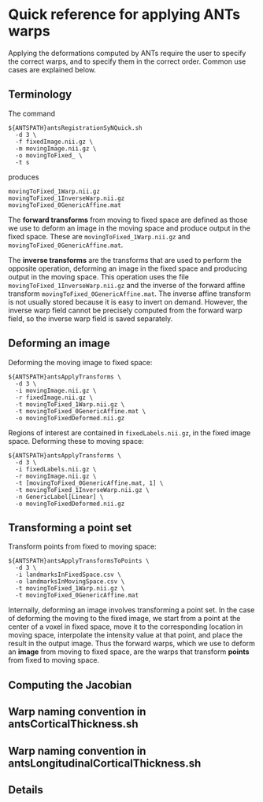 # Quick reference for applying ANTs warps

Applying the deformations computed by ANTs require the user to specify the correct warps, and to specify them in the correct order. Common use cases are explained below.

## Terminology

The command

```
${ANTSPATH}antsRegistrationSyNQuick.sh 
  -d 3 \
  -f fixedImage.nii.gz \
  -m movingImage.nii.gz \
  -o movingToFixed_ \
  -t s 
```

produces 

```
movingToFixed_1Warp.nii.gz
movingToFixed_1InverseWarp.nii.gz
movingToFixed_0GenericAffine.mat
```

The **forward transforms** from moving to fixed space are defined as those we use to deform an image in the moving space and produce output in the fixed space. These are `movingToFixed_1Warp.nii.gz` and `movingToFixed_0GenericAffine.mat`.

The **inverse transforms** are the transforms that are used to perform the opposite operation, deforming an image in the fixed space and producing output in the moving space. This operation uses the file `movingToFixed_1InverseWarp.nii.gz` and the inverse of the forward affine transform `movingToFixed_0GenericAffine.mat`. The inverse affine transform is not usually stored because it is easy to invert on demand. However, the inverse warp field cannot be precisely computed from the forward warp field, so the inverse warp field is saved separately.


## Deforming an image

Deforming the moving image to fixed space:

```
${ANTSPATH}antsApplyTransforms \
  -d 3 \
  -i movingImage.nii.gz \   
  -r fixedImage.nii.gz \   
  -t movingToFixed_1Warp.nii.gz \
  -t movingToFixed_0GenericAffine.mat \   
  -o movingToFixedDeformed.nii.gz
```

Regions of interest are contained in `fixedLabels.nii.gz`, in the fixed image space. Deforming these to moving space:

```
${ANTSPATH}antsApplyTransforms \
  -d 3 \
  -i fixedLabels.nii.gz \
  -r movingImage.nii.gz \   
  -t [movingToFixed_0GenericAffine.mat, 1] \   
  -t movingToFixed_1InverseWarp.nii.gz \
  -n GenericLabel[Linear] \
  -o movingToFixedDeformed.nii.gz
```

## Transforming a point set

Transform points from fixed to moving space:

```
${ANTSPATH}antsApplyTransformsToPoints \
  -d 3 \
  -i landmarksInFixedSpace.csv \
  -o landmarksInMovingSpace.csv \
  -t movingToFixed_1Warp.nii.gz \
  -t movingToFixed_0GenericAffine.mat 
```

Internally, deforming an image involves transforming a point set. In the case of deforming the moving to the fixed image, we start from a point at the center of a voxel in fixed space, move it to the corresponding location in moving space, interpolate the intensity value at that point, and place the result in the output image. Thus the forward warps, which we use to deform an **image** from moving to fixed space, are the warps that transform **points** from fixed to moving space.





## Computing the Jacobian



## Warp naming convention in antsCorticalThickness.sh 


## Warp naming convention in antsLongitudinalCorticalThickness.sh 


## Details 

